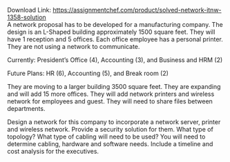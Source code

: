 Download Link: https://assignmentchef.com/product/solved-network-itnw-1358-solution
<br>
A network proposal has to be developed for a manufacturing company. The design is an L-Shaped building approximately 1500 square feet. They will have 1 reception and 5 offices. Each office employee has a personal printer. They are not using a network to communicate.

Currently: President’s Office (4), Accounting (3), and Business and HRM (2)

Future Plans: HR (6), Accounting (5), and Break room (2)

They are moving to a larger building 3500 square feet. They are expanding and will add 15 more offices. They will add network printers and wireless network for employees and guest. They will need to share files between departments.

Design a network for this company to incorporate a network server, printer and wireless network. Provide a security solution for them. What type of topology? What type of cabling will need to be used? You will need to determine cabling, hardware and software needs. Include a timeline and cost analysis for the executives.